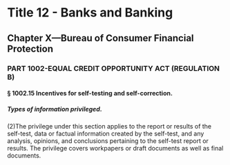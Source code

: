 
# Title 12 - Banks and Banking
## Chapter X—Bureau of Consumer Financial Protection
### PART 1002-EQUAL CREDIT OPPORTUNITY ACT (REGULATION B)
#### § 1002.15 Incentives for self-testing and self-correction.
##### Types of information privileged.

(2)The privilege under this section applies to the report or results of the self-test, data or factual information created by the self-test, and any analysis, opinions, and conclusions pertaining to the self-test report or results. The privilege covers workpapers or draft documents as well as final documents.
